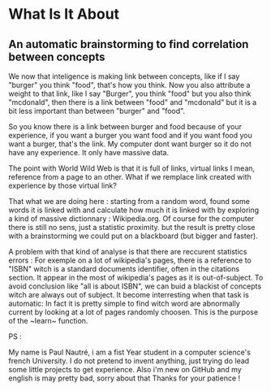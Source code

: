 # What Is It About
## An automatic brainstorming to find correlation between concepts

We now that inteligence is making link between concepts, like if I say "burger" you think "food", that's how you think.
Now you also attribute a weight to that link, like I say "Burger", you think "food" but you also think "mcdonald", then there is a link between "food" and "mcdonald" but it is a bit less important than between "burger" and "food". 

So you know there is a link between burger and food because of your experience, if you want a burger you want food and if you want food you want a burger, that's the link. My computer dont want burger so it do not have any experience. It only have massive data.

The point with World Wild Web is that it is full of links, virtual links I mean, reference from a page to an other. What if we remplace link created with experience by those virtual link?

That what we are doing here : starting from a random word, found some words it is linked with and calculate how much it is linked with by exploring a kind of massive dictionnary : Wikipedia.org.
Of course for the computer there is still no sens, just a statistic proximity. but the result is pretty close with a brainstorming we could put on a blackboard (but bigger and faster).

A problem with that kind of analyse is that there are reccurent statistics errors : For exemple on a lot of wikipedia's pages, there is a reference to "ISBN" witch is a standard documents identifier, often in the citations section. It appear in the most of wikipedia's pages as it is out-of-subject. To avoid conclusion like "all is about ISBN", we can buid a blackist of concepts witch are always out of subject. It become interresting when that task is automatic: In fact it is pretty simple to find witch word are abnormally current by looking at a lot of pages randomly choosen. This is the purpose of the ~learn~ function.        




PS :

My name is Paul Nautré, i am a fist Year student in a computer science's french University. I do not pretend to invent anything, just trying do lead some little projects to get experience. Also i'm new on GitHub and my english is may pretty bad, sorry about that
Thanks for your patience !  

